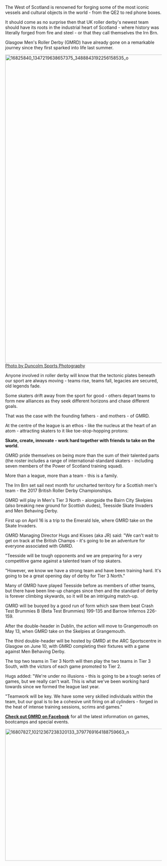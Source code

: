 <html><body><p>The West of Scotland is renowned for forging some of the most iconic vessels and cultural objects in the world - from the QE2 to red phone boxes.

It should come as no surprise then that UK roller derby's newest team should have its roots in the industrial heart of Scotland - where history was literally forged from fire and steel - or that they call themselves the Irn Brn.

Glasgow Men's Roller Derby (GMRD) have already gone on a remarkable journey since they first sparked into life last summer.

<img class="alignnone size-full wp-image-16509" src="/2017/03/16825840_1347219638657375_3488843192256158535_o.jpg" alt="16825840_1347219638657375_3488843192256158535_o" width="1500" height="991"> <a href="https://www.facebook.com/Duncolm-Sports-Photography-199762020069815/" target="_blank">Photo by Duncolm Sports Photography</a>

Anyone involved in roller derby will know that the tectonic plates beneath our sport are always moving - teams rise, teams fall, legacies are secured, old legends fade.

Some skaters drift away from the sport for good - others depart teams to form new alliances as they seek different horizons and chase different goals.

That was the case with the founding fathers - and mothers - of GMRD.

At the centre of the league is an ethos - like the nucleus at the heart of an atom - attracting skaters to it like toe-stop-hopping protons:

<strong>Skate, create, innovate - work hard together with friends to take on the world.</strong>

GMRD pride themselves on being more than the sum of their talented parts (the roster includes a range of international-standard skaters - including seven members of the Power of Scotland training squad).

More than a league, more than a team - this is a family.

The Irn Brn set sail next month for uncharted territory for a Scottish men's team - the 2017 British Roller Derby Championships.

GMRD will play in Men's Tier 3 North - alongside the Bairn City Skelpies (also breaking new ground for Scottish dudes), Teesside Skate Invaders and Men Behaving Derby.

First up on April 16 is a trip to the Emerald Isle, where GMRD take on the Skate Invaders.

GMRD Managing Director Hugs and Kisses (aka JR) said: "We can't wait to get on track at the British Champs - it's going to be an adventure for everyone associated with GMRD.

"Teesside will be tough opponents and we are preparing for a very competitive game against a talented team of top skaters.

"However, we know we have a strong team and have been training hard. It's going to be a great opening day of derby for Tier 3 North."

Many of GMRD have played Teesside before as members of other teams, but there have been line-up changes since then and the standard of derby is forever climbing skywards, so it will be an intriguing match-up.

GMRD will be buoyed by a good run of form which saw them beat Crash Test Brummies B (Beta Test Brummies) 199-135 and Barrow Infernos 226-159.

After the double-header in Dublin, the action will move to Grangemouth on May 13, when GMRD take on the Skelpies at Grangemouth.

The third double-header will be hosted by GMRD at the ARC Sportscentre in Glasgow on June 10, with GMRD completing their fixtures with a game against Men Behaving Derby.

The top two teams in Tier 3 North will then play the two teams in Tier 3 South, with the victors of each game promoted to Tier 2.

Hugs added: "We're under no illusions - this is going to be a tough series of games, but we really can't wait. This is what we've been working hard towards since we formed the league last year.

"Teamwork will be key. We have some very skilled individuals within the team, but our goal is to be a cohesive unit firing on all cylinders - forged in the heat of intense training sessions, scrims and games."

<strong><a href="http://www.facebook.com/GlasgowMensRollerDerby" target="_blank">Check out GMRD on Facebook</a></strong> for all the latest information on games, bootcamps and special events.

<img class=" size-full wp-image-16516 aligncenter" src="/2017/03/16807827_10212367238320133_3797769164188759663_n.jpg" alt="16807827_10212367238320133_3797769164188759663_n" width="960" height="424"></p></body></html>
